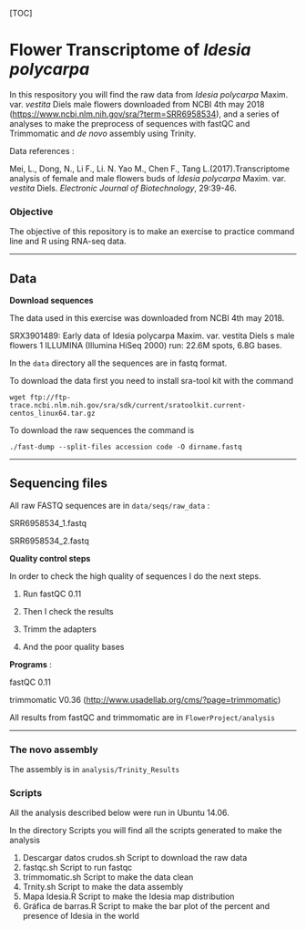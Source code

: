 
 [TOC]

# Flower Transcriptome of *Idesia polycarpa*


In this respository you will find the raw data from *Idesia polycarpa* Maxim. var. *vestita* Diels  male flowers downloaded from NCBI 4th may 2018 (https://www.ncbi.nlm.nih.gov/sra/?term=SRR6958534), and a series of analyses to make the preprocess of sequences  with fastQC and Trimmomatic and *de novo* assembly using Trinity.

Data references :


Mei, L., Dong, N., Li F., Li. N. Yao M., Chen F., Tang L.(2017).Transcriptome analysis of female and male flowers buds of *Idesia polycarpa* Maxim. var. *vestita* Diels. *Electronic Journal of Biotechnology*, 29:39-46.

### Objective

The objective of this repository is to make an exercise to practice command line and R using RNA-seq data.

- - -




## Data



**Download sequences**

The data used in this exercise was downloaded from NCBI 4th may 2018.

SRX3901489: Early data of Idesia polycarpa Maxim. var. vestita Diels s male flowers
1 ILLUMINA (Illumina HiSeq 2000) run: 22.6M spots, 6.8G bases.


In the `data` directory all the sequences are in fastq format.


To download the data first you need to install sra-tool kit with the command

`wget ftp://ftp-trace.ncbi.nlm.nih.gov/sra/sdk/current/sratoolkit.current-centos_linux64.tar.gz` 

To download the raw sequences the command is


`./fast-dump --split-files accession code -O dirname.fastq`

- - -


## Sequencing files

All raw FASTQ sequences are in `data/seqs/raw_data` :

SRR6958534_1.fastq

SRR6958534_2.fastq

**Quality control steps**

In order to check the high quality of sequences I do the next steps.

1. Run fastQC 0.11

2. Then I check the results

3. Trimm the adapters 

4. And the poor quality bases 

**Programs** :

fastQC 0.11

trimmomatic V0.36 (http://www.usadellab.org/cms/?page=trimmomatic)

All results from fastQC and trimmomatic are in `FlowerProject/analysis`

- - -

### The novo assembly

The assembly is in `analysis/Trinity_Results`

### Scripts

All the analysis described below were run in Ubuntu 14.06.

In the directory Scripts you will find all the scripts generated to make the analysis

1. Descargar datos crudos.sh Script to download the raw data
2. fastqc.sh   Script to run fastqc
3. trimmomatic.sh Script to make the data clean
4. Trnity.sh  Script to make the data assembly
5. Mapa Idesia.R Script to make the Idesia map distribution
6. Gráfica de barras.R Script to make the bar plot of the percent and presence of Idesia in the world



